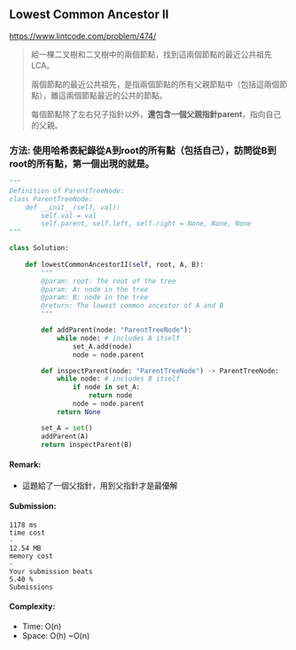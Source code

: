 ## Lowest Common Ancestor II
https://www.lintcode.com/problem/474/
>給一棵二叉樹和二叉樹中的兩個節點，找到這兩個節點的最近公共祖先LCA。
>
>兩個節點的最近公共祖先，是指兩個節點的所有父親節點中（包括這兩個節點），離這兩個節點最近的公共的節點。
>
>每個節點除了左右兒子指針以外，**還包含一個父親指針parent**，指向自己的父親。

### 方法: 使用哈希表紀錄從A到root的所有點（包括自己），訪問從B到root的所有點，第一個出現的就是。
```python
"""
Definition of ParentTreeNode:
class ParentTreeNode:
    def __init__(self, val):
        self.val = val
        self.parent, self.left, self.right = None, None, None
"""

class Solution:
    
    def lowestCommonAncestorII(self, root, A, B):
        """
        @param: root: The root of the tree
        @param: A: node in the tree
        @param: B: node in the tree
        @return: The lowest common ancestor of A and B
        """

        def addParent(node: "ParentTreeNode"):
            while node: # includes A itself
                set_A.add(node)
                node = node.parent

        def inspectParent(node: "ParentTreeNode") -> ParentTreeNode:
            while node: # includes B itself
                if node in set_A:
                    return node
                node = node.parent
            return None

        set_A = set()
        addParent(A)
        return inspectParent(B)

```
#### Remark:
- 這題給了一個父指針，用到父指針才是最優解
#### Submission:
```
1178 ms
time cost
·
12.54 MB
memory cost
·
Your submission beats
5.40 %
Submissions
```
#### Complexity:
- Time: O(n)
- Space: O(h) ~O(n)
